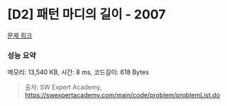 # [D2] 패턴 마디의 길이 - 2007 

[문제 링크](https://swexpertacademy.com/main/code/problem/problemDetail.do?contestProbId=AV5P1kNKAl8DFAUq) 

### 성능 요약

메모리: 13,540 KB, 시간: 8 ms, 코드길이: 618 Bytes



> 출처: SW Expert Academy, https://swexpertacademy.com/main/code/problem/problemList.do